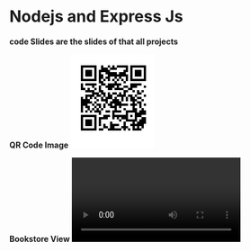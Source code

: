 # Nodejs and Express Js 
 
 **code Slides are the slides of that all projects**
 
 **QR Code Image**
 ![QR Code](QR_CODE/QR-code-image/assets/QR.png)
 
 
 **Bookstore View**
 ![BookStore Short Vedio](bookstore/assets/bookstore.mp4)
  



